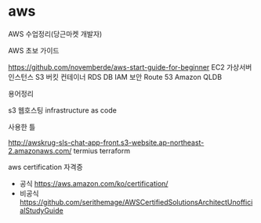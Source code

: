 # aws

AWS 수업정리(당근마켓 개발자)


AWS 초보 가이드

https://github.com/novemberde/aws-start-guide-for-beginner
EC2   가상서버 인스턴스
S3    버킷 컨테이너
RDS   DB
IAM   보안
Route 53
Amazon QLDB

용어정리

s3 웹호스팅
infrastructure as code

사용한 틀

http://awskrug-sls-chat-app-front.s3-website.ap-northeast-2.amazonaws.com/
termius
terraform

aws certification 자격증

- 공식
https://aws.amazon.com/ko/certification/
- 비공식
https://github.com/serithemage/AWSCertifiedSolutionsArchitectUnofficialStudyGuide
